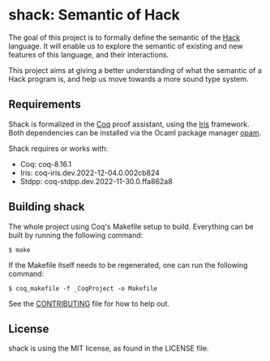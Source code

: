 # shack: Semantic of Hack

The goal of this project is to formally define the semantic of the [Hack](https://hacklang.org/) language.
It will enable us to explore the semantic of existing and new features of this language,
and their interactions.

This project aims at giving a better understanding of what the semantic of
a Hack program is, and help us move towards a more sound type system.

## Requirements
Shack is formalized in the [Coq](https://coq.inria.fr/) proof assistant, using
the [Iris](https://iris-project.org/) framework. Both dependencies can be
installed via the Ocaml package manager [opam](https://opam.ocaml.org/).

Shack requires or works with:
* Coq: coq-8.16.1
* Iris: coq-iris.dev.2022-12-04.0.002cb824
* Stdpp: coq-stdpp.dev.2022-11-30.0.ffa862a8

## Building shack
The whole project using Coq's Makefile setup to build. Everything can be built
by running the following command:

```
$ make
```

If the Makefile itself needs to be regenerated, one can run the following
command:
```
$ coq_makefile -f _CoqProject -o Makefile
```

See the [CONTRIBUTING](CONTRIBUTING.md) file for how to help out.


## License
shack is using the MIT license, as found in the LICENSE file.
